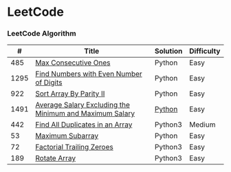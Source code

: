 LeetCode
========

### LeetCode Algorithm


| # | Title | Solution | Difficulty |
|---| ----- | -------- | ---------- |
|485|[Max Consecutive Ones](https://leetcode.com/problems/max-consecutive-ones/)|Python|Easy|
|1295|[Find Numbers with Even Number of Digits](https://leetcode.com/problems/find-numbers-with-even-number-of-digits/)|Python|Easy|
|922|[ Sort Array By Parity II](https://leetcode.com/problems/sort-array-by-parity-ii/)|Python|Easy|
|1491|[Average Salary Excluding the Minimum and Maximum Salary](https://leetcode.com/problems/average-salary-excluding-the-minimum-and-maximum-salary/)|[Python](https://github.com/Rana579/Practice-coding/blob/master/Algorithm_DataStructure/Average_Salary_Excluding_the_Min_and_Max_Salary/Average%20Salary%20Excluding%20the%20Minimum%20and%20Maximum%20Salary.ipynb)|Easy|
|442|[Find All Duplicates in an Array](https://leetcode.com/problems/find-all-duplicates-in-an-array/)|Python3|Medium|
|53|[Maximum Subarray](https://leetcode.com/problems/maximum-subarray/)|Python|Easy|
|72|[Factorial Trailing Zeroes](https://leetcode.com/problems/factorial-trailing-zeroes/)|Python3|Easy|
|189|[Rotate Array](https://leetcode.com/problems/rotate-array/)|Python3|Easy|

